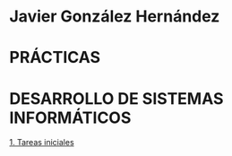 # Javier González Hernández

# PRÁCTICAS 

# DESARROLLO DE SISTEMAS INFORMÁTICOS

[1. Tareas iniciales](https://github.com/berkanrhdz/tareas-iniciales-berkan-javier)
